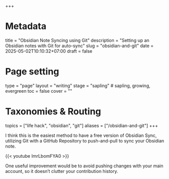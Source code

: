 +++
# Metadata
title = "Obsidian Note Syncing using Git"
description = "Setting up an Obsidian notes with Git for auto-sync"
slug = "obsidian-and-git"
date = 2025-05-02T10:10:32+07:00
draft = false

# Page setting
type = "page"
layout = "writing"
stage = "sapling" # sapling, growing, evergreen
toc = false
cover = ""

# Taxonomies & Routing
topics = ["life hack", "obsidian", "git"]
aliases = ["/obsidian-and-git"]
+++

I think this is the easiest method to have a free version of Obsidian Sync, utilizing Git with a GitHub Repository to push-and-pull to sync your Obsidian note.

{{< youtube ImrLbomFYA0 >}}

One useful improvement would be to avoid pushing changes with your main account, so it doesn’t clutter your contribution history.
